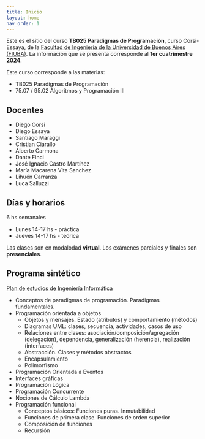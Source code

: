 ```yaml
---
title: Inicio
layout: home
nav_order: 1
---
```


Este es el sitio del curso **TB025 Paradigmas de Programación**, curso
Corsi-Essaya, de la [Facultad de Ingeniería de la Universidad de Buenos Aires
(FIUBA)](https://fi.uba.ar). La información que se presenta corresponde al
**1er cuatrimestre 2024**.

Este curso corresponde a las materias:

* TB025 Paradigmas de Programación
* 75.07 / 95.02 Algoritmos y Programación III

## Docentes

- Diego Corsi
- Diego Essaya
- Santiago Maraggi
- Cristian Ciarallo
- Alberto Carmona
- Dante Finci
- José Ignacio Castro Martínez
- María Macarena Vita Sanchez
- Lihuén Carranza
- Luca Salluzzi

## Días y horarios

6 hs semanales

- Lunes 14-17 hs - práctica
- Jueves 14-17 hs - teórica

Las clases son en modalodad **virtual**. Los exámenes parciales y finales son
**presenciales**.

## Programa sintético

[Plan de estudios de Ingeniería Informática](https://cms.fi.uba.ar/uploads/RESCD_2023_526_Informatica_Plan_2023_Aprobacion_15d3cee700.pdf)

- Conceptos de paradigmas de programación. Paradigmas fundamentales.
- Programación orientada a objetos
    - Objetos y mensajes. Estado (atributos) y comportamiento (métodos)
    - Diagramas UML: clases, secuencia, actividades, casos de uso
    - Relaciones entre clases: asociación/composición/agregación (delegación), dependencia, generalización (herencia), realización (interfaces)
    - Abstracción. Clases y métodos abstractos
    - Encapsulamiento
    - Polimorfismo
- Programación Orientada a Eventos
- Interfaces gráficas
- Programación Lógica
- Programación Concurrente
- Nociones de Cálculo Lambda
- Programación funcional
    - Conceptos básicos: Funciones puras. Inmutabilidad
    - Funciones de primera clase. Funciones de orden superior
    - Composición de funciones
    - Recursión
